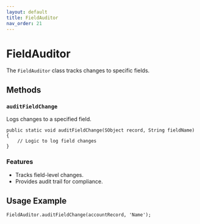 ```yaml
---
layout: default
title: FieldAuditor
nav_order: 21
---
```


# FieldAuditor

The `FieldAuditor` class tracks changes to specific fields.

## Methods

### `auditFieldChange`
Logs changes to a specified field.

```apex
public static void auditFieldChange(SObject record, String fieldName) {
    // Logic to log field changes
}
```

### Features
- Tracks field-level changes.
- Provides audit trail for compliance.

## Usage Example

```apex
FieldAuditor.auditFieldChange(accountRecord, 'Name');
```
